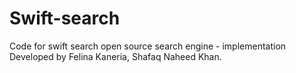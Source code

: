 # Swift-search
Code for swift search open source search engine - implementation
Developed by Felina Kaneria, Shafaq Naheed Khan.
